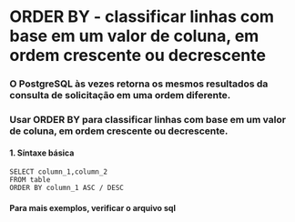 # ORDER BY - classificar linhas com base em um valor de coluna, em ordem crescente ou decrescente
### O PostgreSQL às vezes retorna os mesmos resultados da consulta de solicitação em uma ordem diferente.
### Usar ORDER BY para classificar linhas com base em um valor de coluna, em ordem crescente ou decrescente.
#### 1. Síntaxe básica
````
SELECT column_1,column_2
FROM table
ORDER BY column_1 ASC / DESC
````
#### Para mais exemplos, verificar o arquivo sql


